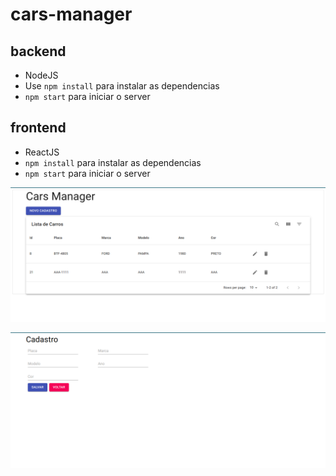 # cars-manager
## backend
 - NodeJS
 - Use `npm install` para instalar as dependencias 
 - `npm start` para iniciar o server

## frontend
- ReactJS
- `npm install` para instalar as dependencias
- `npm start` para iniciar o server

![List page](./images/list_img.png "List Page")

![List page](./images/form_img.png "Form Page")
